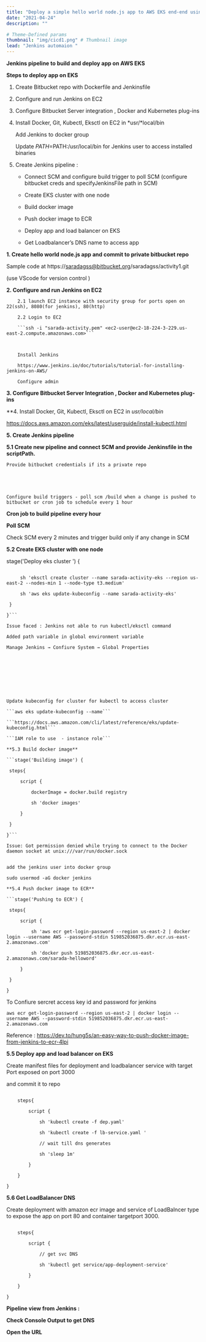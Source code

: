 ```yaml
---
title: "Deploy a simple hello world node.js app to AWS EKS end-end using Jenkins"
date: "2021-04-24"
description: ""

# Theme-Defined params
thumbnail: "img/cicd1.png" # Thumbnail image
lead: "Jenkins automaion "
---
```


﻿**Jenkins pipeline to build and deploy app on AWS EKS**


**Steps to deploy app on EKS**

1. Create Bitbucket repo with Dockerfile and Jenkinsfile

2. Configure and run Jenkins on EC2

3. Configure Bitbucket Server integration , Docker and Kubernetes plug-ins

4. Install Docker, Git, Kubectl, Eksctl on EC2 in *usr/*local/bin

    Add Jenkins to docker group

    Update $PATH=$PATH:/usr/local/bin for Jenkins user to access installed binaries

5. Create Jenkins pipeline :

     *	Connect SCM and configure build trigger to poll SCM (configure bitbucket creds and specifyJenkinsFile path in SCM)   

     * Create EKS cluster with one node

     * Build docker image

     * Push docker image to ECR

     * Deploy app and load balancer on EKS

     * Get Loadbalancer’s DNS name to access app



**1. Create hello world node.js app and commit to private bitbucket repo**



Sample code at https://saradagss@bitbucket.org/saradagss/activity1.git

(use VScode for version control )





**2. Configure and run Jenkins on EC2**

        2.1 launch EC2 instance with security group for ports open on  22(ssh), 8080(for jenkins), 80(http)

        2.2 Login to EC2

        ```ssh -i "sarada-activity.pem" <ec2-user@ec2-18-224-3-229.us-east-2.compute.amazonaws.com>```



        Install Jenkins

        https://www.jenkins.io/doc/tutorials/tutorial-for-installing-jenkins-on-AWS/

        Configure admin



**3. Configure Bitbucket Server Integration , Docker and Kubernetes plug-ins**














**4. Install Docker, Git, Kubectl, Eksctl on EC2 in *usr/*local/bin**

<https://docs.aws.amazon.com/eks/latest/userguide/install-kubectl.html>



**5. Create Jenkins pipeline**

**5.1 Create new pipeline and connect SCM and provide Jenkinsfile in the scriptPath.**

    Provide bitbucket credentials if its a private repo





    Configure build triggers - poll scm /build when a change is pushed to bitbucket or cron job to schedule every 1 hour



**Cron job to build pipeline every hour**







**Poll SCM**



Check SCM every 2 minutes and trigger build only if any change in SCM





**5.2 Create EKS cluster with one node**

stage('Deploy eks cluster ') {

   ```steps {

        sh 'eksctl create cluster --name sarada-activity-eks --region us-east-2 --nodes-min 1 --node-type t3.medium'

        sh 'aws eks update-kubeconfig --name sarada-activity-eks'

    }

}```

Issue faced : Jenkins not able to run kubectl/eksctl command

Added path variable in global environment variable

Manage Jenkins → Confiure System → Global Properties









Update kubeconfig for cluster for kubectl to access cluster

  ```aws eks update-kubeconfig --name```

  ```https://docs.aws.amazon.com/cli/latest/reference/eks/update-kubeconfig.html```

  ```IAM role to use  - instance role```

**5.3 Build docker image**

```stage('Building image') {

    steps{

        script {

            dockerImage = docker.build registry

            sh 'docker images'

        }

    }

}```

Issue: Got permission denied while trying to connect to the Docker daemon socket at unix:///var/run/docker.sock


add the jenkins user into docker group

sudo usermod -aG docker jenkins

**5.4 Push docker image to ECR**

```stage('Pushing to ECR') {

    steps{

        script {

            sh 'aws ecr get-login-password --region us-east-2 | docker login --username AWS --password-stdin 519852036875.dkr.ecr.us-east-2.amazonaws.com'

            sh 'docker push 519852036875.dkr.ecr.us-east-2.amazonaws.com/sarada-helloword'

        }

    }

}
```

To Confiure sercret access key id and password for jenkins

```aws ecr get-login-password --region us-east-2 | docker login --username AWS --password-stdin 519852036875.dkr.ecr.us-east-2.amazonaws.com```

Reference : https://dev.to/hung5s/an-easy-way-to-push-docker-image-from-jenkins-to-ecr-4lpi

**5.5 Deploy app and load balancer on EKS**

Create manifest files for deployment and loadbalancer service with target Port exposed on port 3000

and commit it to repo

```stage('deploy app on eks with loadbalancer') {

    steps{

        script {

            sh 'kubectl create -f dep.yaml'

            sh 'kubectl create -f lb-service.yaml '

            // wait till dns generates

            sh 'sleep 1m'

        }

    }

}
```


**5.6 Get LoadBalancer DNS**

Create deployment with amazon ecr image and service of LoadBalncer type to expose the app on port 80 and container targetport 3000.

```stage('Get service DNS name') {

    steps{

        script {

            // get svc DNS

            sh 'kubectl get service/app-deployment-service'

        }

    }

}
```

**Pipeline view from Jenkins :**





**Check Console Output to get DNS**



**Open the URL**


